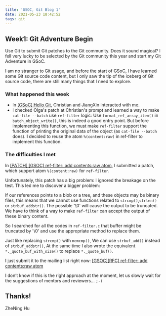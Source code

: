 ```yaml
---
title: 'GSOC, Git Blog 1'
date: 2021-05-23 18:42:52
tags: git
---
```


## Week1: Git Adventure Begin

Use Git to submit Git patches to the Git community. Does it sound magical? I fell very lucky to be selected by the Git community this year and start my Git Adventure in GSoC.

I am no stranger to Git usage, and before the start of GSoC, I have learned some Git source code content, but I only saw the tip of the iceberg of Git source code, there are still many things that I need to explore.

### What happened this week
- In [[GSoC] Hello Git](https://lore.kernel.org/git/CAOLTT8SHE-ok3D+oLNSWFi7KPU==VQnTMDmC4YxUyNBJKmBD8A@mail.gmail.com/), Christian and JiangXin interacted with me.
- I checked Olga's patch at Christian's prompt and learned a way to make `cat-file --batch` use `ref-filter` logic: Use `format_ref_array_item()` in `batch_object_write()`, this is indeed a good entry point. But before implementing this function, we must make `ref-filter` support the function of printing the original data of the object (as `cat-file --batch` does). I decided to reuse the atom `%(content:raw)` in ref-filter to implement this function.

### The difficulties I met
In [[PATCH] [GSOC] ref-filter: add contents:raw atom](https://lore.kernel.org/git/pull.958.git.1621500593126.gitgitgadget@gmail.com/), I submitted a patch, which support atom `%(content:raw)` for `ref-filter`.

Unfortunately, this patch has a big problem: I ignored the breakage on the test. This led me to discover a bigger problem:

If our references points to a blob or a tree, and  these objects may be binary files, this means that we cannot use functions related to `strcmp()`,`strlen()` or `strbuf_addstr()`. The possible '\0' will cause the output to be truncated. We have to think of a way to make `ref-filter` can accept the output of these binary content.

So I searched for all the codes in `ref-filter.c` that buffer might be truncated by '\0' and use the appropriate method to replace them.

Just like replacing `strcmp()` with `memcmp()`, We can use `strbuf_add()` instead of `strbuf_addstr()`, At the same time I also wrote the equivalent `*._quote_buf_with_size()` to replace `*._quote_buf()`.

I just submit it to the mailing list right now: [[GSOC][RFC] ref-filter: add contents:raw atom](https://lore.kernel.org/git/pull.959.git.1621763612.gitgitgadget@gmail.com/)

I don’t know if this is the right approach at the moment, let us slowly wait for the suggestions of mentors and reviewers... `;-)`

Thanks!
--
ZheNing Hu
